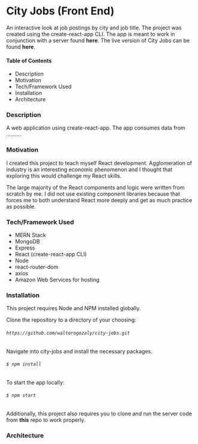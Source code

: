 # City Jobs (Front End)

An interactive look at job postings by city and job title. The project was created using the create-react-app CLI. The app is meant to work in conjunction with a server found **here**. The live version of City Jobs can be found **here**. 

#### Table of Contents
- Description
- Motivation
- Tech/Framework Used
- Installation
- Architecture

### Description
A web application using create-react-app. The app consumes data from ..........

### Motivation

I created this project to teach myself React development. Agglomeration of industry is an interesting economic phenomenon and I thought that exploring this would challenge my React skills. 

The large majority of the React components and logic were written from scratch by me. I did not use existing component libraries because that forces me to both understand React more deeply and get as much practice as possible. 

### Tech/Framework Used
- MERN Stack
- MongoDB
- Express
- React (create-react-app CLI)
- Node
- react-router-dom
- axios
- Amazon Web Services for hosting

### Installation 
This project requires Node and NPM installed globally.

Clone the repository to a directory of your choosing: 

###### `https://github.com/walterogozaly/city-jobs.git`

Navigate into city-jobs and install the necessary packages. 

###### `$ npm install`

To start the app locally:

######  `$ npm start`

Additionally, this project also requires you to clone and run the server code from **this** repo to work properly.

### Architecture





